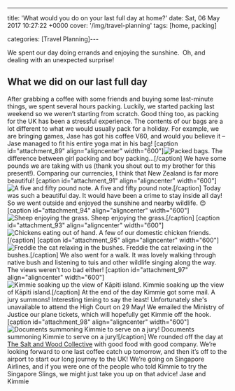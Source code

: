 ---
title: 'What would you do on your last full day at home?'
date: Sat, 06 May 2017 10:27:22 +0000
cover: '/img/travel-planning'
tags: [home, packing]

categories: [Travel Planning]---

We spent our day doing errands and enjoying the sunshine.  Oh, and dealing with an unexpected surprise!

What we did on our last full day
--------------------------------

After grabbing a coffee with some friends and buying some last-minute things, we spent several hours packing. Luckily, we started packing last weekend so we weren’t starting from scratch. Good thing too, as packing for the UK has been a stressful experience. The contents of our bags are a lot different to what we would usually pack for a holiday. For example, we are bringing games, Jase has got his coffee V60, and would you believe it – Jase managed to fit his entire yoga mat in his bag! \[caption id="attachment_89" align="aligncenter" width="600"\]![Packed bags. ](http://coupleofkiwis.com/wp-content/uploads/2017/05/IMG_20170430_152757-1024x576.jpg) The difference between girl packing and boy packing...\[/caption\] We have some pounds we are taking with us (thank you shout out to my brother for this present!). Comparing our currencies, I think that New Zealand is far more beautiful! \[caption id="attachment_91" align="aligncenter" width="600"\]![A five and fifty pound note.](http://coupleofkiwis.com/wp-content/uploads/2017/05/IMG_20170506_135640-1024x948.jpg) A five and fifty pound note.\[/caption\] Today was such a beautiful day. It would have been a crime to stay inside all day! So we went outside and enjoyed the sunshine and nearby wildlife. 😊 \[caption id="attachment_94" align="aligncenter" width="600"\]![Sheep enjoying the grass. ](http://coupleofkiwis.com/wp-content/uploads/2017/05/IMG_20170506_134024-300x169.jpg) Sheep enjoying the grass.\[/caption\] \[caption id="attachment_93" align="aligncenter" width="600"\]![Chickens eating out of hand. ](http://coupleofkiwis.com/wp-content/uploads/2017/05/IMG_20170506_133915-300x169.jpg) A few of our domestic chicken friends.\[/caption\] \[caption id="attachment_95" align="aligncenter" width="600"\]![Freddie the cat relaxing in the bushes. ](http://coupleofkiwis.com/wp-content/uploads/2017/05/freddie-in-bush-300x189.jpg) Freddie the cat relaxing in the bushes.\[/caption\] We also went for a walk. It was lovely walking through native bush and listening to tuis and other wildlife singing along the way. The views weren’t too bad either! \[caption id="attachment_97" align="aligncenter" width="600"\]![Kimmie soaking up the view of Kāpiti island. ](http://coupleofkiwis.com/wp-content/uploads/2017/05/Optimized-IMG_20170506_160530-300x183.jpg) Kimmie soaking up the view of Kāpiti island.\[/caption\] At the end of the day Kimmie got some mail. A jury summons! Interesting timing to say the least! Unfortunately she's unavailable to attend the High Court on 29 May! We emailed the Ministry of Justice our plane tickets, which will hopefully get Kimmie off the hook. \[caption id="attachment_98" align="aligncenter" width="600"\]![Documents summoning Kimmie to serve on a jury!](http://coupleofkiwis.com/wp-content/uploads/2017/05/Optimized-IMG_20170506_133528-300x169.jpg) Documents summoning Kimmie to serve on a jury!\[/caption\] We rounded off the day at [The Salt and Wood Collective](https://www.facebook.com/Salt-and-Wood-Collective-1497005067294857/) with good food with good company. We’re looking forward to one last coffee catch up tomorrow, and then it’s off to the airport to start our long journey to the UK! We’re going on Singapore Airlines, and if you were one of the people who told Kimmie to try the Singapore Slings, we might just take you up on that advice! Jase and Kimmie
